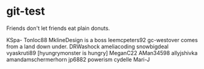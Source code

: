 # git-test
Friends don't let friends eat plain donuts.


KSpa-
Tonloc88
MklineDesign is a boss
leemcpeters92
gc-westover comes from a land down under.
DRWashock
ameliacoding
snowbigdeal
vyaskruti89
[hyungrymonster is hungry]
MeganC22
AMan34598
allyjshivka
amandamschermerhorn
jp6882
powerism
cydelle
Mari-J
